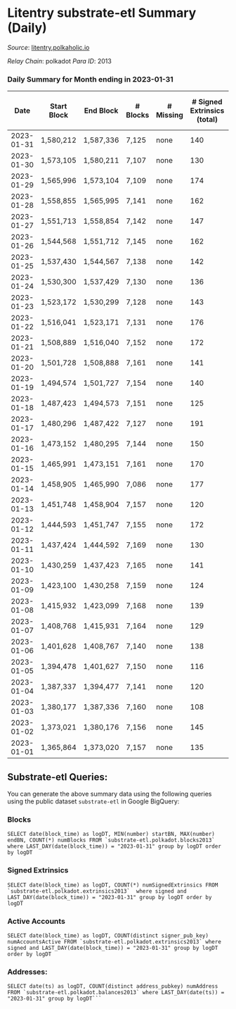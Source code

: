 # Litentry substrate-etl Summary (Daily)

_Source_: [litentry.polkaholic.io](https://litentry.polkaholic.io)

*Relay Chain*: polkadot
*Para ID*: 2013



### Daily Summary for Month ending in 2023-01-31


| Date | Start Block | End Block | # Blocks | # Missing | # Signed Extrinsics (total) | # Active Accounts | # Addresses with Balances | # Events | # Transfers | # XCM Transfers In | # XCM Transfers Out |
| ---- | ----------- | --------- | -------- | --------- | --------------------------- | ----------------- | ------------------------- | -------- | ----------- | ------------------ | ------------------- |
| 2023-01-31 | 1,580,212 | 1,587,336 | 7,125 | none  | 140 | 74 | 4,751 | 20,152 |   |   |   |
| 2023-01-30 | 1,573,105 | 1,580,211 | 7,107 | none  | 130 | 71 | 4,751 | 21,691 |   |   |   |
| 2023-01-29 | 1,565,996 | 1,573,104 | 7,109 | none  | 174 | 86 | 4,751 | 21,904 |   |   |   |
| 2023-01-28 | 1,558,855 | 1,565,995 | 7,141 | none  | 162 | 70 | 4,751 | 21,853 |   |   |   |
| 2023-01-27 | 1,551,713 | 1,558,854 | 7,142 | none  | 147 | 73 | 4,750 | 21,732 |   |   |   |
| 2023-01-26 | 1,544,568 | 1,551,712 | 7,145 | none  | 162 | 85 | 4,750 | 21,816 |   |   |   |
| 2023-01-25 | 1,537,430 | 1,544,567 | 7,138 | none  | 142 | 70 | 4,749 | 21,626 |   |   |   |
| 2023-01-24 | 1,530,300 | 1,537,429 | 7,130 | none  | 136 | 76 | 4,749 | 21,533 |   |   |   |
| 2023-01-23 | 1,523,172 | 1,530,299 | 7,128 | none  | 143 | 74 | 4,749 | 21,505 |   |   |   |
| 2023-01-22 | 1,516,041 | 1,523,171 | 7,131 | none  | 176 | 86 | 4,748 | 21,694 |   |   |   |
| 2023-01-21 | 1,508,889 | 1,516,040 | 7,152 | none  | 172 | 95 | 4,747 | 21,676 |   |   |   |
| 2023-01-20 | 1,501,728 | 1,508,888 | 7,161 | none  | 141 | 68 | 4,748 | 21,436 |   |   |   |
| 2023-01-19 | 1,494,574 | 1,501,727 | 7,154 | none  | 140 | 67 | 4,748 | 21,333 |   |   |   |
| 2023-01-18 | 1,487,423 | 1,494,573 | 7,151 | none  | 125 | 64 | 4,748 | 21,088 |   |   |   |
| 2023-01-17 | 1,480,296 | 1,487,422 | 7,127 | none  | 191 | 98 | 4,748 | 21,360 |   |   |   |
| 2023-01-16 | 1,473,152 | 1,480,295 | 7,144 | none  | 150 | 82 | 4,747 | 21,028 |   |   |   |
| 2023-01-15 | 1,465,991 | 1,473,151 | 7,161 | none  | 170 | 76 | 4,747 | 21,233 |   |   |   |
| 2023-01-14 | 1,458,905 | 1,465,990 | 7,086 | none  | 177 | 97 | 4,746 | 21,073 |   |   |   |
| 2023-01-13 | 1,451,748 | 1,458,904 | 7,157 | none  | 120 | 59 | 4,746 | 20,838 |   |   |   |
| 2023-01-12 | 1,444,593 | 1,451,747 | 7,155 | none  | 172 | 77 | 4,746 | 21,118 |   |   |   |
| 2023-01-11 | 1,437,424 | 1,444,592 | 7,169 | none  | 130 | 61 | 4,743 | 20,835 |   |   |   |
| 2023-01-10 | 1,430,259 | 1,437,423 | 7,165 | none  | 141 | 73 | 4,744 | 20,840 |   |   |   |
| 2023-01-09 | 1,423,100 | 1,430,258 | 7,159 | none  | 124 | 67 | 4,744 | 20,708 |   |   |   |
| 2023-01-08 | 1,415,932 | 1,423,099 | 7,168 | none  | 139 | 75 | 4,744 | 20,807 |   |   |   |
| 2023-01-07 | 1,408,768 | 1,415,931 | 7,164 | none  | 129 | 64 | 4,744 | 20,666 |   |   |   |
| 2023-01-06 | 1,401,628 | 1,408,767 | 7,140 | none  | 138 | 69 | 4,744 | 20,645 |   |   |   |
| 2023-01-05 | 1,394,478 | 1,401,627 | 7,150 | none  | 116 | 61 | 4,744 | 20,515 |   |   |   |
| 2023-01-04 | 1,387,337 | 1,394,477 | 7,141 | none  | 120 | 69 | 4,743 | 20,521 |   |   |   |
| 2023-01-03 | 1,380,177 | 1,387,336 | 7,160 | none  | 108 | 64 | 4,742 | 20,428 |   |   |   |
| 2023-01-02 | 1,373,021 | 1,380,176 | 7,156 | none  | 145 | 75 | 4,742 | 20,627 |   |   |   |
| 2023-01-01 | 1,365,864 | 1,373,020 | 7,157 | none  | 135 | 65 | 4,742 | 20,487 |   |   |   |

## Substrate-etl Queries:
You can generate the above summary data using the following queries using the public dataset `substrate-etl` in Google BigQuery:


### Blocks
```
SELECT date(block_time) as logDT, MIN(number) startBN, MAX(number) endBN, COUNT(*) numBlocks FROM `substrate-etl.polkadot.blocks2013`  where LAST_DAY(date(block_time)) = "2023-01-31" group by logDT order by logDT
```


### Signed Extrinsics
```
SELECT date(block_time) as logDT, COUNT(*) numSignedExtrinsics FROM `substrate-etl.polkadot.extrinsics2013`  where signed and LAST_DAY(date(block_time)) = "2023-01-31" group by logDT order by logDT
```


### Active Accounts
```
SELECT date(block_time) as logDT, COUNT(distinct signer_pub_key) numAccountsActive FROM `substrate-etl.polkadot.extrinsics2013` where signed and LAST_DAY(date(block_time)) = "2023-01-31" group by logDT order by logDT
```


### Addresses:
```
SELECT date(ts) as logDT, COUNT(distinct address_pubkey) numAddress FROM `substrate-etl.polkadot.balances2013` where LAST_DAY(date(ts)) = "2023-01-31" group by logDT```

